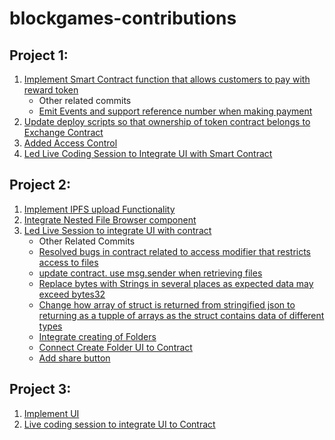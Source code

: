 # blockgames-contributions

## Project 1:

1. [Implement Smart Contract function that allows customers to pay with reward token](https://github.com/Alpha-Team-7/Reward-coin/commit/a2a8f328874566625f86b986d81d41d37e0da8d4)
    * Other related commits
    -  [Emit Events and support reference number when making payment](https://github.com/Alpha-Team-7/Reward-coin/commit/d3b9592708b6bb48ac990b9b57c5af920000a6b0)
2. [Update deploy scripts so that ownership of token contract belongs to Exchange Contract](https://github.com/Alpha-Team-7/Reward-coin/commit/a0bdd58eb114e9f18919d08c064ab63bb3694b16)
3. [Added Access Control](https://github.com/Alpha-Team-7/Reward-coin/commit/68d50586eb1c5357439f9f99863629609396a998)
4. [Led Live Coding Session to Integrate UI with Smart Contract](https://github.com/Alpha-Team-7/Reward-coin/commit/b4d79c0946de0a5d3df8a729d7d16171bc58f14b)


## Project 2:

1. [Implement IPFS upload Functionality](https://github.com/Alpha-Team-7/AlphaShare/commit/b0f758d7ca843886c75e1f248c7c7f339ac6040a)
2. [Integrate Nested File Browser component](https://github.com/Alpha-Team-7/AlphaShare/commit/ad3b28d4d1b3554c098728218e5c7953e5a1e39a)
3. [Led Live Session to integrate UI with contract](https://github.com/Alpha-Team-7/AlphaShare/commit/41ac40847380008a954aa6a43283d8dd85c0db61)
    *  Other Related Commits
    -  [Resolved bugs in contract related to access modifier that restricts access to files](https://github.com/Alpha-Team-7/AlphaShare/commit/753e1f0893836e4ee7858709914faa4f4e2bb12b)
    -  [update contract. use msg.sender when retrieving files](https://github.com/Alpha-Team-7/AlphaShare/commit/916e10e2aacd534450dd642661541f63939e3240)
    -  [Replace bytes with Strings in several places as expected data may exceed bytes32](https://github.com/Alpha-Team-7/AlphaShare/commit/5cf10cb68be35aad15a81b8d352d3f9689dd55ae)
    -  [Change how array of struct is returned from stringified json to returning as a tupple of arrays as the struct contains data of different types](https://github.com/Alpha-Team-7/AlphaShare/commit/57601f897a34a616487c5fb063c7b3102a9dfe19)
    - [Integrate creating of Folders](https://github.com/Alpha-Team-7/AlphaShare/commit/12043a142f3974050e16301b93145a3604427646)
    -  [Connect Create Folder UI to Contract](https://github.com/Alpha-Team-7/AlphaShare/commit/8e8550cf833f939725dcafaa65aa2565cf5f30b8)
    -  [Add share button](https://github.com/Alpha-Team-7/AlphaShare/commit/12454277f8f1bc9da442b71a7705e7e740f63c21)
  
  
## Project 3:

1. [Implement UI](https://github.com/Bg-Team-C/Voting/commit/b6f2bb604b1754480117902ddce17274d2a962ee)
2. [Live coding session to integrate UI to Contract](https://github.com/Bg-Team-C/Voting/pull/17/commits/647dd0de305d79674927e406fc2c12e97d8a7a9a)





